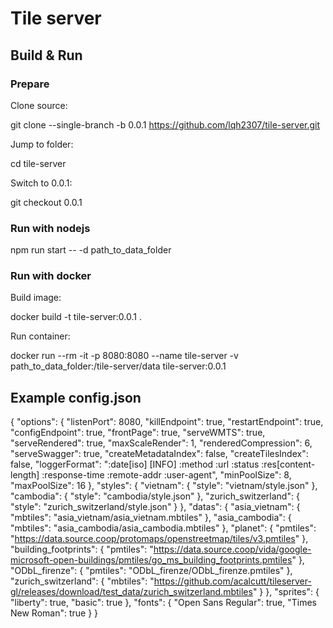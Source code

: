 # Tile server

## Build & Run

### Prepare

Clone source:

 git clone --single-branch -b 0.0.1 <https://github.com/lqh2307/tile-server.git>

Jump to folder:

 cd tile-server

Switch to 0.0.1:

 git checkout 0.0.1

### Run with nodejs

 npm run start -- -d path_to_data_folder

### Run with docker

Build image:

 docker build -t tile-server:0.0.1 .

Run container:

 docker run --rm -it -p 8080:8080 --name tile-server -v path_to_data_folder:/tile-server/data tile-server:0.0.1

## Example config.json

 {
   "options": {
     "listenPort": 8080,
     "killEndpoint": true,
     "restartEndpoint": true,
     "configEndpoint": true,
     "frontPage": true,
     "serveWMTS": true,
     "serveRendered": true,
     "maxScaleRender": 1,
     "renderedCompression": 6,
     "serveSwagger": true,
     "createMetadataIndex": false,
     "createTilesIndex": false,
     "loggerFormat": ":date[iso] [INFO] :method :url :status :res[content-length] :response-time :remote-addr :user-agent",
     "minPoolSize": 8,
     "maxPoolSize": 16
   },
   "styles": {
     "vietnam": {
       "style": "vietnam/style.json"
     },
     "cambodia": {
       "style": "cambodia/style.json"
     },
     "zurich_switzerland": {
       "style": "zurich_switzerland/style.json"
     }
   },
   "datas": {
     "asia_vietnam": {
       "mbtiles": "asia_vietnam/asia_vietnam.mbtiles"
     },
     "asia_cambodia": {
       "mbtiles": "asia_cambodia/asia_cambodia.mbtiles"
     },
     "planet": {
       "pmtiles": "<https://data.source.coop/protomaps/openstreetmap/tiles/v3.pmtiles>"
     },
     "building_footprints": {
       "pmtiles": "<https://data.source.coop/vida/google-microsoft-open-buildings/pmtiles/go_ms_building_footprints.pmtiles>"
     },
     "ODbL_firenze": {
       "pmtiles": "ODbL_firenze/ODbL_firenze.pmtiles"
     },
     "zurich_switzerland": {
       "mbtiles": "<https://github.com/acalcutt/tileserver-gl/releases/download/test_data/zurich_switzerland.mbtiles>"
     }
   },
   "sprites": {
     "liberty": true,
     "basic": true
   },
   "fonts": {
     "Open Sans Regular": true,
     "Times New Roman": true
   }
 }
